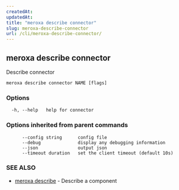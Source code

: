 ```yaml
---
createdAt: 
updatedAt: 
title: "meroxa describe connector"
slug: meroxa-describe-connector
url: /cli/meroxa-describe-connector/
---
```

## meroxa describe connector

Describe connector

```
meroxa describe connector NAME [flags]
```

### Options

```
  -h, --help   help for connector
```

### Options inherited from parent commands

```
      --config string      config file
      --debug              display any debugging information
      --json               output json
      --timeout duration   set the client timeout (default 10s)
```

### SEE ALSO

* [meroxa describe](/cli/meroxa-describe/)	 - Describe a component

